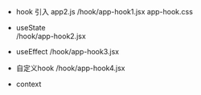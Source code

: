 - hook 引入
    app2.js  /hook/app-hook1.jsx  app-hook.css

- useState  
    /hook/app-hook2.jsx

- useEffect
    /hook/app-hook3.jsx

- 自定义hook
    /hook/app-hook4.jsx

- context
    